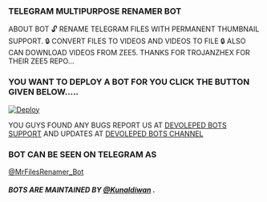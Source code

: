 ### TELEGRAM MULTIPURPOSE RENAMER BOT

ABOUT BOT 
 🔓 RENAME TELEGRAM FILES WITH PERMANENT THUMBNAIL SUPPORT. 
 🔒 CONVERT FILES TO VIDEOS AND VIDEOS TO FILE
 🔒 ALSO CAN DOWNLOAD VIDEOS FROM ZEE5. THANKS FOR TROJANZHEX FOR THEIR ZEE5 REPO... 



### YOU WANT TO DEPLOY A BOT FOR YOU CLICK THE BUTTON GIVEN BELOW.....  

[![Deploy](https://www.herokucdn.com/deploy/button.svg)](https://heroku.com/deploy?template=https://github.com/Santg22/FileRenameBot)

YOU GUYS FOUND ANY BUGS REPORT US AT [DEVOLEPED BOTS SUPPORT](https://t.me/DevelopedBotz) 
AND UPDATES AT [DEVOLEPED BOTS CHANNEL](https://t.me/DevelopedBotz) 


### BOT CAN BE SEEN ON TELEGRAM AS

[@MrFilesRenamer_Bot](https://t.me/MrFilesRenamer_Bot) 

##### BOTS ARE MAINTAINED BY [@Kunaldiwan](https://t.me/KunalDiwan) .
          



